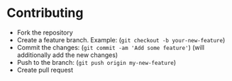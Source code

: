 # Contributing

- Fork the repository
- Create a feature branch. Example: (`git checkout -b your-new-feature`)
- Commit the changes: (`git commit -am 'Add some feature'`) (will additionally add the new changes)
- Push to the branch: (`git push origin my-new-feature`)
- Create pull request
